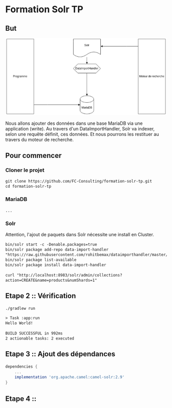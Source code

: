 # Formation Solr TP

## But

![img.png](img.png)

Nous allons ajouter des données dans une base MariaDB via une application (write).
Au travers d'un DataImportHandler, Solr va indexer, selon une requête définit, 
ces données. Et nous pourrons les restituer au travers du moteur de recherche.  

## Pour commencer

### Cloner le projet

```git
git clone https://github.com/FC-Consulting/formation-solr-tp.git
cd formation-solr-tp
```

### MariaDB

```shell
...
```

### Solr 

Attention, l'ajout de paquets dans Solr nécessite une install en Cluster.

```shell
bin/solr start -c -Denable.packages=true
bin/solr package add-repo data-import-handler "https://raw.githubusercontent.com/rohitbemax/dataimporthandler/master/repo/"
bin/solr package list-available
bin/solr package install data-import-handler

curl "http://localhost:8983/solr/admin/collections?action=CREATE&name=products&numShards=1"

```

## Etape 2 :: Vérification 

```shell
./gradlew run
```

```shell
> Task :app:run
Hello World!

BUILD SUCCESSFUL in 992ms
2 actionable tasks: 2 executed
```

## Etape 3 :: Ajout des dépendances

```groovy
dependencies {
    ...
    implementation 'org.apache.camel:camel-solr:2.9'
}
```

## Etape 4 :: 
